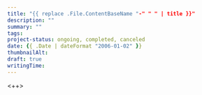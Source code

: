 ```yaml
---
title: "{{ replace .File.ContentBaseName "-" " " | title }}"
description: ""
summary: ""
tags:
project-status: ongoing, completed, canceled
date: {{ .Date | dateFormat "2006-01-02" }}
thumbnailAlt:
draft: true
writingTime:
---
```


<++>
